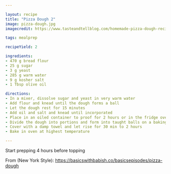 ```yaml
---

layout: recipe
title: "Pizza Dough 2"
image: pizza-dough.jpg
imagecredit: https://www.tasteandtellblog.com/homemade-pizza-dough-recipe/

tags: mealprep

recipeYield: 2

ingredients:
- 470 g bread flour
- 25 g sugar
- 3 g yeast
- 285 g warm water
- 9 g kosher salt
- 1 Tbsp olive oil

directions:
- In a mixer, dissolve sugar and yeast in very warm water
- Add flour and knead until the dough forms a ball
- Let the dough rest for 15 minutes
- Add oil and salt and knead until incorporated
- Place in an oiled container to proof for 2 hours or in the fridge overnight
- Divide the dough into portions and form into taught balls on a baking sheet
- Cover with a damp towel and let rise for 30 min to 2 hours
- Bake in oven at highest temperature

---
```


Start prepping 4 hours before topping

From (New York Style): https://basicswithbabish.co/basicsepisodes/pizza-dough
